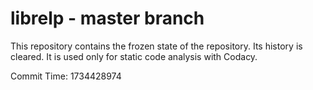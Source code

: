 # librelp - master branch

This repository contains the frozen state of the repository.
Its history is cleared. It is used only for static code
analysis with Codacy.

Commit Time: 1734428974